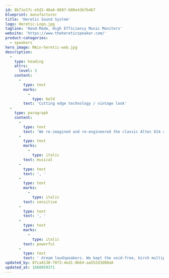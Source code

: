 ```yaml
---
id: 8b71e17c-e5d2-48a6-8687-680e43b7b467
blueprint: manufacturer
title: 'Heretic Sound System'
logo: Heretic-Logo.jpg
tagline: 'Hand-Made, High Efficiency Music Monitors'
website: 'https://www.thehereticspeaker.com/'
product-categories:
  - speakers
hero_image: MAin-heretic-web.jpg
description:
  -
    type: heading
    attrs:
      level: 3
    content:
      -
        type: text
        marks:
          -
            type: bold
        text: 'Cutting edge technology / vintage look'
  -
    type: paragraph
    content:
      -
        type: text
        text: 'We re-imagined and re-engineered the classic Altec 614 and 612 “utility cabinets” into more '
      -
        type: text
        marks:
          -
            type: italic
        text: musical
      -
        type: text
        text: ', '
      -
        type: text
        marks:
          -
            type: italic
        text: sensitive
      -
        type: text
        text: ', '
      -
        type: text
        marks:
          -
            type: italic
        text: powerful
      -
        type: text
        text: ' dream loudspeakers. We kept the void-free, birch multiply construction, bolted twin baffles, Golden number proportions, and duct free venting but added absolute cutting edge drive units and serial crossover topology on Mil specs circuit boards.'
updated_by: 87ca4130-78f3-4ed1-8b64-aa552d3d08a8
updated_at: 1660859371
---
```

